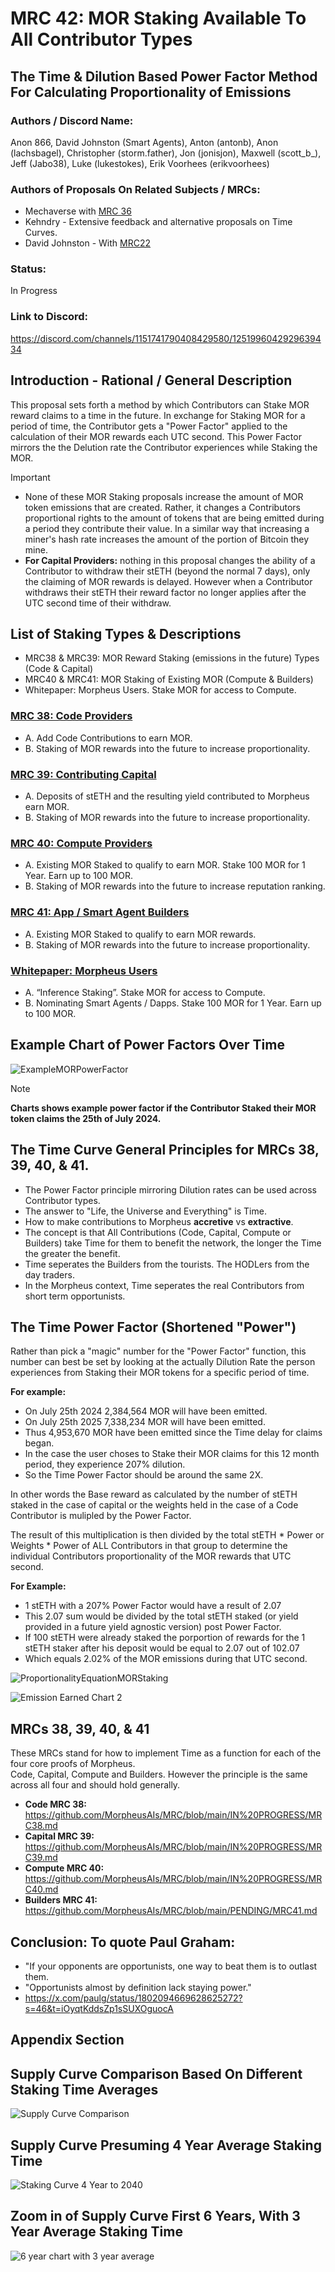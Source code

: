 # MRC 42: MOR Staking Available To All Contributor Types
## The Time & Dilution Based Power Factor Method For Calculating Proportionality of Emissions

### Authors / Discord Name: 
Anon 866, David Johnston (Smart Agents), Anton (antonb), Anon (lachsbagel), Christopher (storm.father), Jon (jonisjon), Maxwell (scott_b_), Jeff (Jabo38), Luke (lukestokes), Erik Voorhees (erikvoorhees)
   
### Authors of Proposals On Related Subjects / MRCs: 
- Mechaverse with [MRC 36](https://github.com/MorpheusAIs/MRC/blob/main/MRC36.md) 
- Kehndry - Extensive feedback and alternative proposals on Time Curves.
- David Johnston - With [MRC22](https://github.com/MorpheusAIs/MRC/blob/main/IN%20PROGRESS/MRC22.md)

### Status:
In Progress

### Link to Discord: 
https://discord.com/channels/1151741790408429580/1251996042929639434

## Introduction - Rational / General Description
This proposal sets forth a method by which Contributors can Stake MOR reward claims to a time in the future.
In exchange for Staking MOR for a period of time, the Contributor gets a "Power Factor" applied to the calculation of their MOR rewards each UTC second. 
This Power Factor mirrors the the Delution rate the Contributor experiences while Staking the MOR. 

> [!IMPORTANT]
> - None of these MOR Staking proposals increase the amount of MOR token emissions that are created. Rather, it changes a Contributors proportional rights to the amount of tokens that are being emitted during a period they contribute their value. In a similar way that increasing a miner's hash rate increases the amount of the portion of Bitcoin they mine.  
> - **For Capital Providers:** nothing in this proposal changes the ability of a Contributor to withdraw their stETH (beyond the normal 7 days), only the claiming of MOR rewards is delayed. However when a Contributor withdraws their stETH their reward factor no longer applies after the UTC second time of their withdraw.

## List of Staking Types & Descriptions
- MRC38 & MRC39: MOR Reward Staking (emissions in the future) Types (Code & Capital)
- MRC40 & MRC41: MOR Staking of Existing MOR (Compute & Builders)
- Whitepaper: Morpheus Users. Stake MOR for access to Compute.

### [MRC 38: Code Providers](/IN%20PROGRESS/MRC38.md)
- A. Add Code Contributions to earn MOR.
- B. Staking of MOR rewards into the future to increase proportionality.

### [MRC 39: Contributing Capital](/IN%20PROGRESS/MRC39.md)
- A. Deposits of stETH and the resulting yield contributed to Morpheus earn MOR.
- B. Staking of MOR rewards into the future to increase proportionality.

### [MRC 40: Compute Providers](/IN%20PROGRESS/MRC40.md)
- A. Existing MOR Staked to qualify to earn MOR. Stake 100 MOR for 1 Year. Earn up to 100 MOR.
- B. Staking of MOR rewards into the future to increase reputation ranking.

### [MRC 41: App / Smart Agent Builders](/PENDING/MRC41.md)
- A. Existing MOR Staked to qualify to earn MOR rewards.
- B. Staking of MOR rewards into the future to increase proportionality.

### [Whitepaper: Morpheus Users](https://github.com/MorpheusAIs/Docs/blob/main/!KEYDOCS%20README%20FIRST!/WhitePaper.md)
- A. “Inference Staking”. Stake MOR for access to Compute.
- B. Nominating Smart Agents / Dapps. Stake 100 MOR for 1 Year. Earn up to 100 MOR. 

## Example Chart of Power Factors Over Time
![ExampleMORPowerFactor](https://github.com/MorpheusAIs/MRC/assets/1563345/be4492a8-e050-4deb-8270-2029e39386d9)

> [!NOTE]
> **Charts shows example power factor if the Contributor Staked their MOR token claims the 25th of July 2024.**

## The Time Curve General Principles for MRCs 38, 39, 40, & 41.
- The Power Factor principle mirroring Dilution rates can be used across Contributor types. 
- The answer to "Life, the Universe and Everything" is Time.
- How to make contributions to Morpheus **accretive** vs **extractive**.
- The concept is that All Contributions (Code, Capital, Compute or Builders) take Time for them to benefit the network, the longer the Time the greater the benefit. 
- Time seperates the Builders from the tourists. The HODLers from the day traders. 
- In the Morpheus context, Time seperates the real Contributors from short term opportunists.

## The Time Power Factor (Shortened "Power")
Rather than pick a "magic" number for the "Power Factor" function, this number can best be set by looking at the actually Dilution Rate the person experiences from Staking their MOR tokens for a specific period of time.

**For example:**
- On July 25th 2024 2,384,564 MOR will have been emitted.
- On July 25th 2025 7,338,234 MOR will have been emitted.
- Thus 4,953,670 MOR have been emitted since the Time delay for claims began.
- In the case the user choses to Stake their MOR claims for this 12 month period, they experience 207% dilution.  
- So the Time Power Factor should be around the same 2X. 

In other words the Base reward as calculated by the number of stETH staked in the case of capital or the weights held in the case of a Code Contributor is mulipled by the Power Factor.   

The result of this multiplication is then divided by the total stETH * Power or Weights * Power of ALL Contributors in that group to determine the individual Contributors proportionality of the MOR rewards that UTC second.

**For Example:**
- 1 stETH with a 207% Power Factor would have a result of 2.07
- This 2.07 sum would be divided by the total stETH staked (or yield provided in a future yield agnostic version) post Power Factor.
- If 100 stETH were already staked the porportion of rewards for the 1 stETH staker after his deposit would be equal to 2.07 out of 102.07 
- Which equals 2.02% of the MOR emissions during that UTC second.

![ProportionalityEquationMORStaking](https://github.com/MorpheusAIs/MRC/assets/1563345/6e6c1cc5-826a-42be-bbb7-b7c4a9d65cf9)

![Emission Earned Chart 2](https://github.com/MorpheusAIs/MRC/assets/1563345/1d8e7e73-22ed-44ed-82e8-934370fe58cd)

## MRCs 38, 39, 40, & 41 
These MRCs stand for how to implement Time as a function for each of the four core proofs of Morpheus.  
Code, Capital, Compute and Builders. However the principle is the same across all four and should hold generally.

- **Code MRC 38:** https://github.com/MorpheusAIs/MRC/blob/main/IN%20PROGRESS/MRC38.md
- **Capital MRC 39:** https://github.com/MorpheusAIs/MRC/blob/main/IN%20PROGRESS/MRC39.md
- **Compute MRC 40:** https://github.com/MorpheusAIs/MRC/blob/main/IN%20PROGRESS/MRC40.md
- **Builders MRC 41:** https://github.com/MorpheusAIs/MRC/blob/main/PENDING/MRC41.md

## Conclusion: To quote Paul Graham:
- "If your opponents are opportunists, one way to beat them is to outlast them. 
- "Opportunists almost by definition lack staying power."
- https://x.com/paulg/status/1802094669628625272?s=46&t=iOyqtKddsZp1sSUXOguocA

## Appendix Section

## Supply Curve Comparison Based On Different Staking Time Averages
![Supply Curve Comparison](https://github.com/MorpheusAIs/MRC/assets/1563345/3af26946-6b61-4e14-9b54-038dc49175d2)

## Supply Curve Presuming 4 Year Average Staking Time
![Staking Curve 4 Year to 2040](https://github.com/MorpheusAIs/MRC/assets/1563345/b8eeda6b-aacc-4286-957f-64d69fc0e07d)

## Zoom in of Supply Curve First 6 Years, With 3 Year Average Staking Time
![6 year chart with 3 year average](https://github.com/MorpheusAIs/MRC/assets/1563345/3b044dcc-2dec-4591-8057-311ae35959e9)
